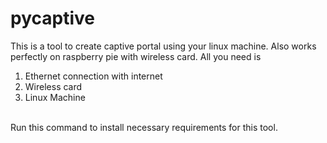 # pycaptive
This is a tool to create captive portal using your linux machine. Also works perfectly on raspberry pie with wireless card.
All you need is <br>
1. Ethernet connection with internet
2. Wireless card  
3. Linux Machine 
<br>
Run this command to install necessary requirements for this tool. 
